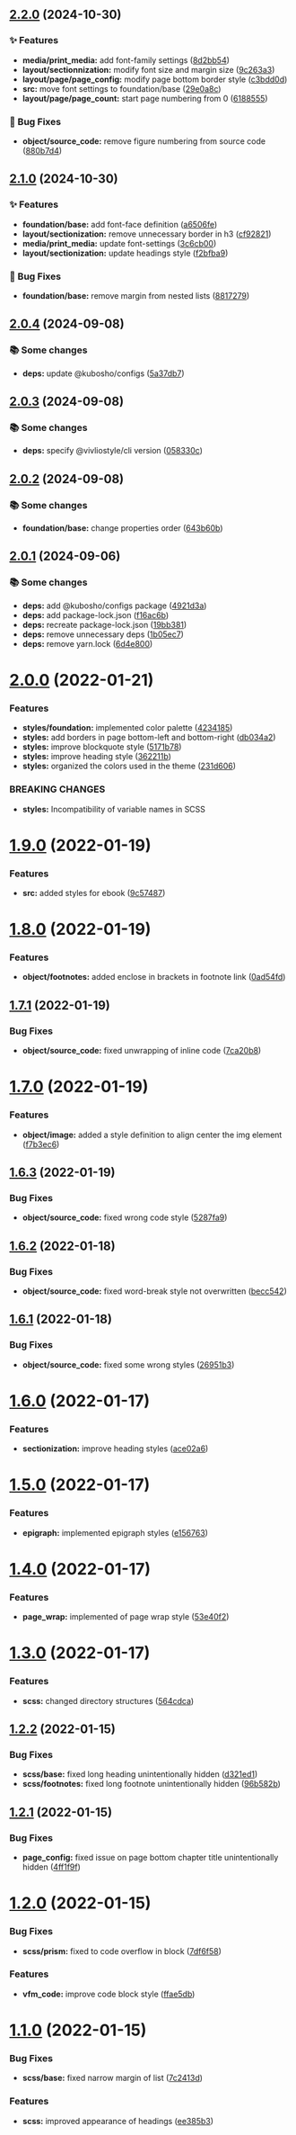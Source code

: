 ## [2.2.0](https://github.com/o2project/vivliostyle-theme-o2project/compare/v2.1.0...v2.2.0) (2024-10-30)

### ✨ Features

* **media/print_media:** add font-family settings ([8d2bb54](https://github.com/o2project/vivliostyle-theme-o2project/commit/8d2bb542de08892613b75bc167ae2c589a9c2568))
* **layout/sectionnization:** modify font size and margin size ([9c263a3](https://github.com/o2project/vivliostyle-theme-o2project/commit/9c263a31f951cd956efd767627520ec67c2761fc))
* **layout/page/page_config:** modify page bottom border style ([c3bdd0d](https://github.com/o2project/vivliostyle-theme-o2project/commit/c3bdd0d838e6fbc444958a460a088d8f6d7189a5))
* **src:** move font settings to foundation/base ([29e0a8c](https://github.com/o2project/vivliostyle-theme-o2project/commit/29e0a8cee1942eb3ff358750e65fc0153aaeac97))
* **layout/page/page_count:** start page numbering from 0 ([6188555](https://github.com/o2project/vivliostyle-theme-o2project/commit/61885555b448d64c103fa520661927a373262bbc))

### 🐛 Bug Fixes

* **object/source_code:** remove figure numbering from source code ([880b7d4](https://github.com/o2project/vivliostyle-theme-o2project/commit/880b7d4dd8d57ad380805bfc95be8631686991d5))

## [2.1.0](https://github.com/o2project/vivliostyle-theme-o2project/compare/v2.0.4...v2.1.0) (2024-10-30)

### ✨ Features

* **foundation/base:** add font-face definition ([a6506fe](https://github.com/o2project/vivliostyle-theme-o2project/commit/a6506feaf2a76454fb07f1167c97d5983830806b))
* **layout/sectionization:** remove unnecessary border in h3 ([cf92821](https://github.com/o2project/vivliostyle-theme-o2project/commit/cf92821f81e46edb5b6051ac58e17edd285ea8b3))
* **media/print_media:** update font-settings ([3c6cb00](https://github.com/o2project/vivliostyle-theme-o2project/commit/3c6cb002e92ae2c3aeec2b53632590e8289a5c82))
* **layout/sectionization:** update headings style ([f2bfba9](https://github.com/o2project/vivliostyle-theme-o2project/commit/f2bfba9a01a2551b93ae4c4ec5a8facb8afc7e2d))

### 🐛 Bug Fixes

* **foundation/base:** remove margin from nested lists ([8817279](https://github.com/o2project/vivliostyle-theme-o2project/commit/8817279d8b47aea724591492d104adf95affb2d8))

## [2.0.4](https://github.com/o2project/vivliostyle-theme-o2project/compare/v2.0.3...v2.0.4) (2024-09-08)

### 📚 Some changes

* **deps:** update @kubosho/configs ([5a37db7](https://github.com/o2project/vivliostyle-theme-o2project/commit/5a37db7a783001f7fd33bada936af82ea11cc1c8))

## [2.0.3](https://github.com/o2project/vivliostyle-theme-o2project/compare/v2.0.2...v2.0.3) (2024-09-08)

### 📚 Some changes

* **deps:** specify @vivliostyle/cli version ([058330c](https://github.com/o2project/vivliostyle-theme-o2project/commit/058330cedd845d83595344c8af77ede3bdd99c4b))

## [2.0.2](https://github.com/o2project/vivliostyle-theme-o2project/compare/v2.0.1...v2.0.2) (2024-09-08)

### 📚 Some changes

* **foundation/base:** change properties order ([643b60b](https://github.com/o2project/vivliostyle-theme-o2project/commit/643b60bfa4397b8ac551711558a70ca296aa93e3))

## [2.0.1](https://github.com/o2project/vivliostyle-theme-o2project/compare/v2.0.0...v2.0.1) (2024-09-06)

### 📚 Some changes

* **deps:** add @kubosho/configs package ([4921d3a](https://github.com/o2project/vivliostyle-theme-o2project/commit/4921d3a80faa7953060c3d9677822a66be2ab19f))
* **deps:** add package-lock.json ([f16ac6b](https://github.com/o2project/vivliostyle-theme-o2project/commit/f16ac6b410acad77a825a0d5f25d09f9ca9c56f2))
* **deps:** recreate package-lock.json ([19bb381](https://github.com/o2project/vivliostyle-theme-o2project/commit/19bb3812c42449e3ce00272096cd92d118665feb))
* **deps:** remove unnecessary deps ([1b05ec7](https://github.com/o2project/vivliostyle-theme-o2project/commit/1b05ec73ddc41b20d722255012d2bf76c1efe366))
* **deps:** remove yarn.lock ([6d4e800](https://github.com/o2project/vivliostyle-theme-o2project/commit/6d4e8004051b26fe0978861103011a7d4e73a3a5))

# [2.0.0](https://github.com/o2project/vivliostyle-theme-o2project/compare/v1.9.0...v2.0.0) (2022-01-21)


### Features

* **styles/foundation:** implemented color palette ([4234185](https://github.com/o2project/vivliostyle-theme-o2project/commit/423418512c91cfa283e08d7d09a6c7add90f7412))
* **styles:** add borders in page bottom-left and bottom-right ([db034a2](https://github.com/o2project/vivliostyle-theme-o2project/commit/db034a255f542ed152d0fde954018b4da045d98c))
* **styles:** improve blockquote style ([5171b78](https://github.com/o2project/vivliostyle-theme-o2project/commit/5171b789ad646078c3960becbb535d67859bb03e))
* **styles:** improve heading style ([362211b](https://github.com/o2project/vivliostyle-theme-o2project/commit/362211b0bd6a6b779e83244b4d1a11ee467d7ab4))
* **styles:** organized the colors used in the theme ([231d606](https://github.com/o2project/vivliostyle-theme-o2project/commit/231d6068d7e5537e28fea13e2b75ea757b368c13))


### BREAKING CHANGES

* **styles:** Incompatibility of variable names in SCSS

# [1.9.0](https://github.com/o2project/vivliostyle-theme-o2project/compare/v1.8.0...v1.9.0) (2022-01-19)


### Features

* **src:** added styles for ebook ([9c57487](https://github.com/o2project/vivliostyle-theme-o2project/commit/9c57487adba1eb186bcfc6f9468b76a53a80331c))

# [1.8.0](https://github.com/o2project/vivliostyle-theme-o2project/compare/v1.7.1...v1.8.0) (2022-01-19)


### Features

* **object/footnotes:** added enclose in brackets in footnote link ([0ad54fd](https://github.com/o2project/vivliostyle-theme-o2project/commit/0ad54fde3f874bf4c6d210c4061a6c3f2b080b51))

## [1.7.1](https://github.com/o2project/vivliostyle-theme-o2project/compare/v1.7.0...v1.7.1) (2022-01-19)


### Bug Fixes

* **object/source_code:** fixed unwrapping of inline code ([7ca20b8](https://github.com/o2project/vivliostyle-theme-o2project/commit/7ca20b80e234b0da977ed839841a25b320277013))

# [1.7.0](https://github.com/o2project/vivliostyle-theme-o2project/compare/v1.6.3...v1.7.0) (2022-01-19)


### Features

* **object/image:** added a style definition to align center the img element ([f7b3ec6](https://github.com/o2project/vivliostyle-theme-o2project/commit/f7b3ec65476b2789e23990c37ae05078c2a0e910))

## [1.6.3](https://github.com/o2project/vivliostyle-theme-o2project/compare/v1.6.2...v1.6.3) (2022-01-19)


### Bug Fixes

* **object/source_code:** fixed wrong code style ([5287fa9](https://github.com/o2project/vivliostyle-theme-o2project/commit/5287fa955d1392aa1c0599363d22cd62ea37bb96))

## [1.6.2](https://github.com/o2project/vivliostyle-theme-o2project/compare/v1.6.1...v1.6.2) (2022-01-18)


### Bug Fixes

* **object/source_code:** fixed word-break style not overwritten ([becc542](https://github.com/o2project/vivliostyle-theme-o2project/commit/becc5422d78c94b86b33a1356af3e9b59cf55f49))

## [1.6.1](https://github.com/o2project/vivliostyle-theme-o2project/compare/v1.6.0...v1.6.1) (2022-01-18)


### Bug Fixes

* **object/source_code:** fixed some wrong styles ([26951b3](https://github.com/o2project/vivliostyle-theme-o2project/commit/26951b341a970d08316f49f5c540854a11c38352))

# [1.6.0](https://github.com/o2project/vivliostyle-theme-o2project/compare/v1.5.0...v1.6.0) (2022-01-17)


### Features

* **sectionization:** improve heading styles ([ace02a6](https://github.com/o2project/vivliostyle-theme-o2project/commit/ace02a6bf6b5aa43e775dcf64230f4747cab7462))

# [1.5.0](https://github.com/o2project/vivliostyle-theme-o2project/compare/v1.4.0...v1.5.0) (2022-01-17)


### Features

* **epigraph:** implemented epigraph styles ([e156763](https://github.com/o2project/vivliostyle-theme-o2project/commit/e1567639f2137b579ef7e83b86f26fa3af567c2e))

# [1.4.0](https://github.com/o2project/vivliostyle-theme-o2project/compare/v1.3.0...v1.4.0) (2022-01-17)


### Features

* **page_wrap:** implemented of page wrap style ([53e40f2](https://github.com/o2project/vivliostyle-theme-o2project/commit/53e40f2867faaa53da3af7d1d36bfb0ac854cf69))

# [1.3.0](https://github.com/o2project/vivliostyle-theme-o2project/compare/v1.2.2...v1.3.0) (2022-01-17)


### Features

* **scss:** changed directory structures ([564cdca](https://github.com/o2project/vivliostyle-theme-o2project/commit/564cdca134aae7a667686251b2ebf01a1ce33970))

## [1.2.2](https://github.com/o2project/vivliostyle-theme-o2project/compare/v1.2.1...v1.2.2) (2022-01-15)


### Bug Fixes

* **scss/base:** fixed long heading unintentionally hidden ([d321ed1](https://github.com/o2project/vivliostyle-theme-o2project/commit/d321ed1067a6dfa703a696282644fe79fc1fae8b))
* **scss/footnotes:** fixed long footnote unintentionally hidden ([96b582b](https://github.com/o2project/vivliostyle-theme-o2project/commit/96b582b20539c01932eb589112751a2169696fbb))

## [1.2.1](https://github.com/o2project/vivliostyle-theme-o2project/compare/v1.2.0...v1.2.1) (2022-01-15)


### Bug Fixes

* **page_config:** fixed issue on page bottom chapter title unintentionally hidden ([4ff1f9f](https://github.com/o2project/vivliostyle-theme-o2project/commit/4ff1f9fbf75edb505d04ce6b5a11fe51bc6b6cd0))

# [1.2.0](https://github.com/o2project/vivliostyle-theme-o2project/compare/v1.1.0...v1.2.0) (2022-01-15)


### Bug Fixes

* **scss/prism:** fixed to code overflow in block ([7df6f58](https://github.com/o2project/vivliostyle-theme-o2project/commit/7df6f581a41e2dad409cd4f9d2bd5777407c5b7e))


### Features

* **vfm_code:** improve code block style ([ffae5db](https://github.com/o2project/vivliostyle-theme-o2project/commit/ffae5dbe2311a90a92fd8fa1051002f1714bd209))

# [1.1.0](https://github.com/o2project/vivliostyle-theme-o2project/compare/v1.0.2...v1.1.0) (2022-01-15)

### Bug Fixes

- **scss/base:** fixed narrow margin of list ([7c2413d](https://github.com/o2project/vivliostyle-theme-o2project/commit/7c2413d21a73def6dbb7970e781b3229436070c4))

### Features

- **scss:** improved appearance of headings ([ee385b3](https://github.com/o2project/vivliostyle-theme-o2project/commit/ee385b3ebd9377f0141efa63be16b98dccb56fab))
